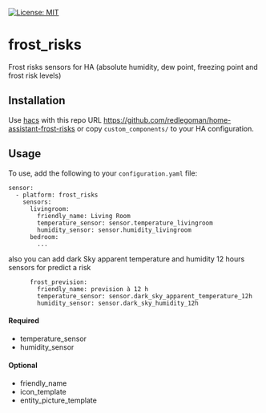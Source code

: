 [![License: MIT](https://img.shields.io/badge/License-MIT-yellow.svg)](https://opensource.org/licenses/MIT)
# frost_risks
Frost risks sensors for HA (absolute humidity, dew point, freezing point and frost risk levels)

## Installation

Use [hacs](https://custom-components.github.io/hacs/) with this repo URL https://github.com/redlegoman/home-assistant-frost-risks or copy `custom_components/` to your HA configuration.

## Usage

To use, add the following to your `configuration.yaml` file:

```
sensor:
  - platform: frost_risks
    sensors:
      livingroom:
        friendly_name: Living Room
        temperature_sensor: sensor.temperature_livingroom
        humidity_sensor: sensor.humidity_livingroom
      bedroom:
        ...

```
also you can add dark Sky apparent temperature and humidity 12 hours sensors for predict a risk

```
      frost_prevision:
        friendly_name: prevision à 12 h
        temperature_sensor: sensor.dark_sky_apparent_temperature_12h
        humidity_sensor: sensor.dark_sky_humidity_12h
```


#### Required
- temperature_sensor
- humidity_sensor

#### Optional
- friendly_name
- icon_template
- entity_picture_template


